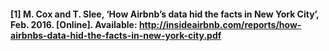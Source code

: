 #### [1] <a> M. Cox and T. Slee, ‘How Airbnb’s data hid the facts in New York City’, Feb. 2016. [Online]. Available:  http://insideairbnb.com/reports/how-airbnbs-data-hid-the-facts-in-new-york-city.pdf</a>
